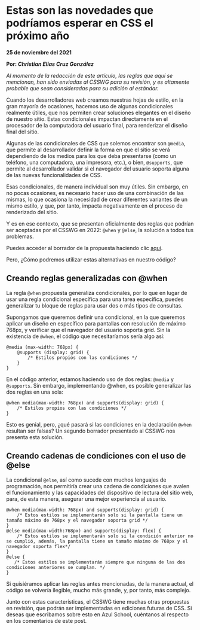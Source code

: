 # Estas son las novedades que podríamos esperar en CSS el próximo año

__25 de noviembre del 2021__

__Por: *Christian Elías Cruz González*__

_Al momento de la redacción de este artículo, las reglas que aquí se mencionan, han sido enviadas al CSSWG para su revisión, y es altamente probable que sean consideradas para su adición al estándar._

Cuando los desarrolladores web creamos nuestras hojas de estilo, en la gran mayoría de ocasiones, hacemos uso de algunas condicionales realmente útiles, que nos permiten crear soluciones elegantes en el diseño de nuestro sitio. Estas condicionales impactan directamente en el procesador de la computadora del usuario final, para renderizar el diseño final del sitio.

Algunas de las condicionales de CSS que solemos encontrar son `@media`, que permite al desarrollador definir la forma en que el sitio se verá dependiendo de los medios para los que deba presentarse (como un teléfono, una computadora, una impresora, etc.), o bien, `@supports`, que permite al desarrollador validar si el navegador del usuario soporta alguna de las nuevas funcionalidades de CSS.

Esas condicionales, de manera individual son muy útiles. Sin embargo, en no pocas ocasiones, es necesario hacer uso de una combinación de las mismas, lo que ocasiona la necesidad de crear diferentes variantes de un mismo estilo, y que, por tanto, impacta negativamente en el proceso de renderizado del sitio.

Y es en ese contexto, que se presentan oficialmente dos reglas que podrían ser aceptadas por el CSSWG en 2022: `@when` y `@else`, la solución a todos tus problemas.

Puedes acceder al borrador de la propuesta haciendo clic [aquí](https://tabatkins.github.io/specs/css-when-else/).

Pero, ¿Cómo podremos utilizar estas alternativas en nuestro código?

## Creando reglas generalizadas con @when

La regla `@when` propuesta generaliza condicionales, por lo que en lugar de usar una regla condicional específica para una tarea específica, puedes generalizar tu bloque de reglas para usar dos o más tipos de consultas.

Supongamos que queremos definir una condicional, en la que queremos aplicar un diseño en específico para pantallas con resolución de máximo 768px, y verificar que el navegador del usuario soporta grid. Sin la existencia de `@when`, el código que necesitaríamos sería algo así:

```
@media (max-width: 768px) {
    @supports (display: grid) {
        /* Estilos propios con las condiciones */
    }
}
```

En el código anterior, estamos haciendo uso de dos reglas: `@media` y `@supports`. Sin embargo, implementando @when, es posible generalizar las dos reglas en una sola:

```
@when media(max-width: 768px) and supports(display: grid) {
    /* Estilos propios con las condiciones */
}
```

Esto es genial, pero, ¿qué pasará si las condiciones en la declaración `@when` resultan ser falsas? Un segundo borrador presentado al CSSWG nos presenta esta solución.

## Creando cadenas de condiciones con el uso de @else

La condicional `@else`, así como sucede con muchos lenguajes de programación, nos permitiría crear una cadena de condiciones que avalen el funcionamiento y las capacidades del dispositivo de lectura del sitio web, para, de esta manera, asegurar una mejor experiencia al usuario.

```
@when media(max-width: 768px) and supports(display: grid) {
    /* Estos estilos se implementarán solo si la pantalla tiene un tamaño máximo de 768px y el navegador soporta grid */
}
@else media(max-width:768px) and supports(display: flex) {
    /* Estos estilos se implementarán solo si la condición anterior no se cumplió, además, la pantalla tiene un tamaño máximo de 768px y el navegador soporta flex*/
}
@else {
   /* Estos estilos se implementarán siempre que ninguna de las dos condiciones anteriores se cumplan. */
}
```

Si quisiéramos aplicar las reglas antes mencionadas, de la manera actual, el código se volvería ilegible, mucho más grande, y, por tanto, más complejo.

Junto con estas características, el CSSWG tiene muchas otras propuestas en revisión, que podrán ser implementadas en ediciones futuras de CSS. Si deseas que escribamos sobre esto en Azul School, cuéntanos al respecto en los comentarios de este post.